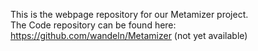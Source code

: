 This is the webpage repository for our Metamizer project.  
The Code repository can be found here: https://github.com/wandeln/Metamizer (not yet available)
